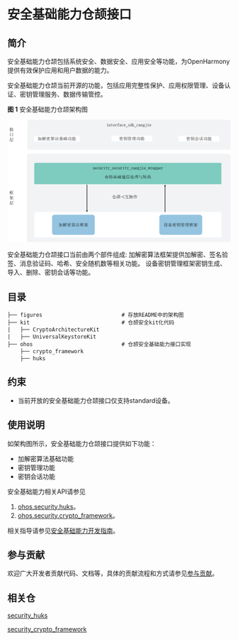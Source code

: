 # 安全基础能力仓颉接口

## 简介

安全基础能力仓颉包括系统安全、数据安全、应用安全等功能，为OpenHarmony提供有效保护应用和用户数据的能力。

安全基础能力仓颉当前开源的功能，包括应用完整性保护、应用权限管理、设备认证、密钥管理服务、数据传输管控。

**图 1**  安全基础能力仓颉架构图

![安全基础能力仓颉架构图](figures/security_cangjie_wrapper_architecture.png "安全基础能力仓颉架构图")

安全基础能力仓颉接口当前由两个部件组成:
加解密算法框架提供加解密、签名验签、消息验证码、哈希、安全随机数等相关功能。
设备密钥管理框架密钥生成、导入、删除、密钥会话等功能。


## 目录

```cangjie
├── figures                         # 存放README中的架构图
├── kit                             # 仓颉安全kit化代码
|   ├── CryptoArchitectureKit
|   ├── UniversalKeystoreKit
├── ohos                            # 仓颉安全基础能力接口实现
    ├── crypto_framework
    ├── huks
```

## 约束

- 当前开放的安全基础能力仓颉接口仅支持standard设备。

## 使用说明

如架构图所示，安全基础能力仓颉接口提供如下功能：
-  加解密算法基础功能
-  密钥管理功能
-  密钥会话功能

安全基础能力相关API请参见
1. [ohos.security.huks](https://gitcode.com/openharmony-sig/arkcompiler_cangjie_ark_interop/blob/master/doc/API_Reference/source_zh_cn/apis/UniversalKeystoreKit/cj-apis-security_huks.md)。
2. [ohos.security.crypto_framework](https://gitcode.com/openharmony-sig/arkcompiler_cangjie_ark_interop/blob/master/doc/API_Reference/source_zh_cn/apis/CryptoArchitectureKit/cj-apis-crypto.md)。

相关指导请参见[安全基础能力开发指南](https://gitcode.com/openharmony-sig/arkcompiler_cangjie_ark_interop/tree/master/doc/Dev_Guide/source_zh_cn/security)。

## 参与贡献

欢迎广大开发者贡献代码、文档等，具体的贡献流程和方式请参见[参与贡献](https://gitcode.com/openharmony/docs/blob/master/zh-cn/contribute/%E5%8F%82%E4%B8%8E%E8%B4%A1%E7%8C%AE.md)。


## 相关仓

[security_huks](https://gitee.com/openharmony/security_huks/blob/master/README_zh.md)

[security_crypto_framework](https://gitee.com/openharmony/security_crypto_framework/blob/master/README_zh.md)
